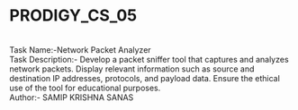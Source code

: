# PRODIGY_CS_05
<br>Task Name:-Network Packet Analyzer
<br>Task Description:- Develop a packet sniffer tool that captures and analyzes network packets. Display relevant information such as source and destination IP addresses, protocols, and payload data. Ensure the ethical use of the tool for educational purposes.
<br>Author:- SAMIP KRISHNA SANAS
